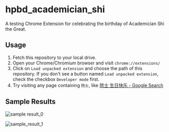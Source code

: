 # hpbd_academician_shi #

A testing Chrome Extension for celebrating the birthday of Academician Shi the Great.

## Usage ##
 1. Fetch this repository to your local drive.
 2. Open your Chrome/Chromium browser and visit `chrome://extensions/`
 3. Click on `Load unpacked extension` and choose the path of this repository. If you don't see a button named `Load unpacked extension`, check the checkbox `Developer mode` first.
 4. Try visiting any page containing `院士`, like [院士 生日快乐 - Google Search][1]

## Sample Results ##

![sample result_0][2]

![sample_result_1][3]


  [1]: https://www.google.com/search?q=%E9%99%A2%E5%A3%AB%20%E7%94%9F%E6%97%A5%E5%BF%AB%E4%B9%90
  [2]: https://raw.github.com/starrify/hpbd_academician_shi/master/sample_0.png
  [3]: https://raw.github.com/starrify/hpbd_academician_shi/master/sample_1.png
